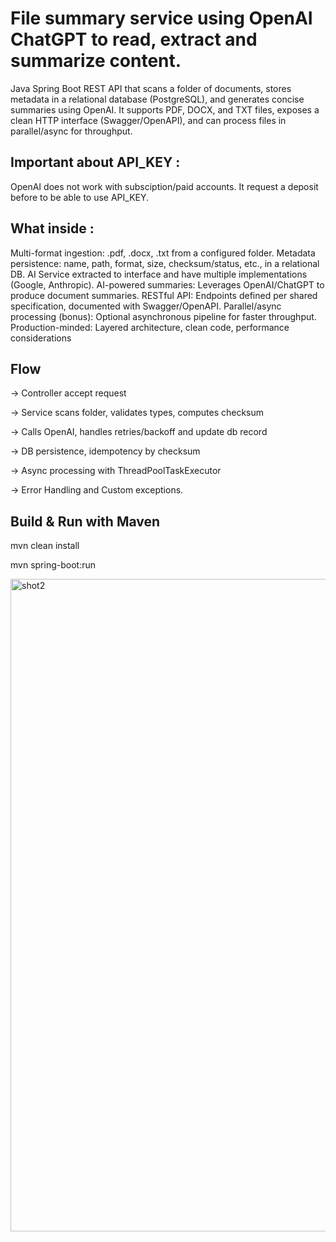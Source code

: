 # File summary service using OpenAI ChatGPT to read, extract and summarize content.
Java Spring Boot REST API that scans a folder of documents, stores metadata in a relational database (PostgreSQL), and generates concise summaries using OpenAI. 
It supports PDF, DOCX, and TXT files, exposes a clean HTTP interface (Swagger/OpenAPI), and can process files in parallel/async for throughput.

## Important about API_KEY : 
OpenAI does not work with subsciption/paid accounts. It request a deposit before to be able to use API_KEY.

## What inside :
Multi-format ingestion: .pdf, .docx, .txt from a configured folder. 
Metadata persistence: name, path, format, size, checksum/status, etc., in a relational DB.
AI Service extracted to interface and have multiple implementations (Google, Anthropic).
AI-powered summaries: Leverages OpenAI/ChatGPT to produce document summaries. 
RESTful API: Endpoints defined per shared specification, documented with Swagger/OpenAPI.
Parallel/async processing (bonus): Optional asynchronous pipeline for faster throughput.
Production-minded: Layered architecture, clean code, performance considerations

## Flow
-> Controller accept request 

-> Service scans folder, validates types, computes checksum 

-> Calls OpenAI, handles retries/backoff and update db record

-> DB persistence, idempotency by checksum

-> Async processing with ThreadPoolTaskExecutor

-> Error Handling and Custom exceptions.


## Build & Run with Maven 
mvn clean install

mvn spring-boot:run


<img width="1919" height="1044" alt="shot2" src="https://github.com/user-attachments/assets/6f455120-0175-482a-b43f-ab8f42ca025c" />
